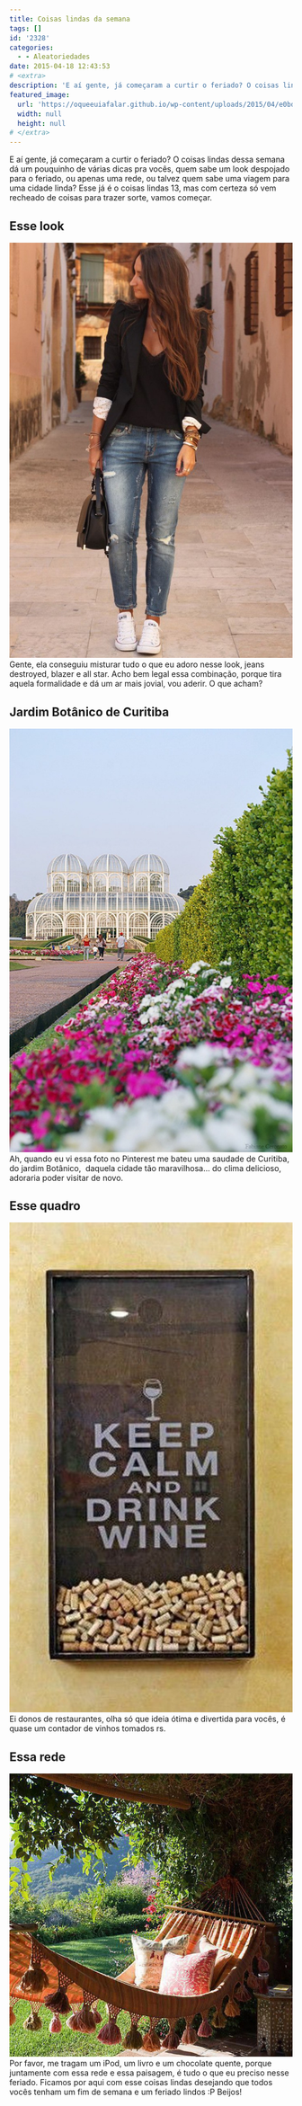 ```yaml
---
title: Coisas lindas da semana
tags: []
id: '2328'
categories:
  - - Aleatoriedades
date: 2015-04-18 12:43:53
# <extra>
description: 'E aí gente, já começaram a curtir o feriado? O coisas lindas dessa semana dá um pouquinho de várias dicas pra vocês, quem sabe um look despojado para o feriado, ou apenas uma rede, ou talvez quem sabe uma viagem para uma cidade linda? Esse já é o coisas lindas 13, mas com certeza só vem recheado de coisas para trazer sorte, vamos começar. Esse look Gente, ela conseguiu misturar tudo o que eu adoro nesse look, jeans destroyed, blazer e all star. Acho bem legal essa combinação, porque tira aquela formalidade e dá um ar mais jovial, vou aderir. O que acham? Jardim Botânico de Curitiba Ah, quando eu vi essa foto no Pinterest me bateu uma saudade de Curitiba, do jardim Botânico,  daquela cidade tão maravilhosa&#8230; do clima delicioso, adoraria poder visitar de novo. Esse quadro Ei donos &hellip;'
featured_image: 
  url: 'https://oqueeuiafalar.github.io/wp-content/uploads/2015/04/e0bdcd55bbb81eee1bf19b9ff429b767-698x1024.jpg'
  width: null
  height: null
# </extra>
---
```


E aí gente, já começaram a curtir o feriado? O coisas lindas dessa semana dá um pouquinho de várias dicas pra vocês, quem sabe um look despojado para o feriado, ou apenas uma rede, ou talvez quem sabe uma viagem para uma cidade linda? Esse já é o coisas lindas 13, mas com certeza só vem recheado de coisas para trazer sorte, vamos começar.

## Esse look

[![look despojado: jeans, blazer e tênis ](/wp-content/uploads/2015/04/e0bdcd55bbb81eee1bf19b9ff429b767-698x1024.jpg)](/wp-content/uploads/2015/04/e0bdcd55bbb81eee1bf19b9ff429b767.jpg) Gente, ela conseguiu misturar tudo o que eu adoro nesse look, jeans destroyed, blazer e all star. Acho bem legal essa combinação, porque tira aquela formalidade e dá um ar mais jovial, vou aderir. O que acham?

## Jardim Botânico de Curitiba

[![Jardim botânico de Curitiba](/wp-content/uploads/2015/04/8d581d9ba310af752e32a0944c5a34bc-685x1024.jpg)](/wp-content/uploads/2015/04/8d581d9ba310af752e32a0944c5a34bc.jpg) Ah, quando eu vi essa foto no Pinterest me bateu uma saudade de Curitiba, do jardim Botânico,  daquela cidade tão maravilhosa... do clima delicioso, adoraria poder visitar de novo.

## Esse quadro

[![quadro diferente de rolhas](/wp-content/uploads/2015/04/367848c1e7d7b131c329c17f398de0d1-592x1024.jpg)](/wp-content/uploads/2015/04/367848c1e7d7b131c329c17f398de0d1.jpg) Ei donos de restaurantes, olha só que ideia ótima e divertida para vocês, é quase um contador de vinhos tomados rs.

## Essa rede

[![uma rede e uma bela paisagem ](/wp-content/uploads/2015/04/16d00e64a81003d0c6ca5e81b0b4377c.jpg)](/wp-content/uploads/2015/04/16d00e64a81003d0c6ca5e81b0b4377c.jpg) Por favor, me tragam um iPod, um livro e um chocolate quente, porque juntamente com essa rede e essa paisagem, é tudo o que eu preciso nesse feriado. Ficamos por aqui com esse coisas lindas desejando que todos vocês tenham um fim de semana e um feriado lindos :P Beijos!
